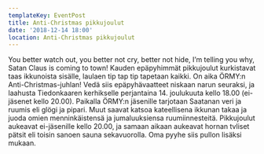 ```yaml
---
templateKey: EventPost
title: Anti-Christmas pikkujoulut
date: '2018-12-14 18:00'
location: Anti-Christmas pikkujoulut
---
```

You better watch out, you better not cry, better not hide, I’m telling you why, Satan Claus is coming to town! Kauden epäpyhimmät pikkujoulut kurkistavat taas ikkunoista sisälle, laulaen tip tap tip tapetaan kaikki. On aika ÖRMY:n Anti-Christmas-juhlan! Vedä siis epäpyhävaatteet niskaan narun seuraksi, ja laahusta Tiedonkaaren kerhikselle perjantaina 14. joulukuuta kello 18.00 (ei-jäsenet kello 20.00). Paikalla ÖRMY:n jäsenille tarjotaan Saatanan veri ja ruumis eli glögi ja pipari. Muut saavat katsoa kateellisena ikkunan takaa ja juoda omien menninkäistensä ja jumaluuksiensa ruumiinnesteitä. Pikkujoulut aukeavat ei-jäsenille kello 20.00, ja samaan aikaan aukeavat hornan tvliset pätsit eli toisin sanoen sauna sekavuorolla. Oma pyyhe siis pullon lisäksi mukaan.
